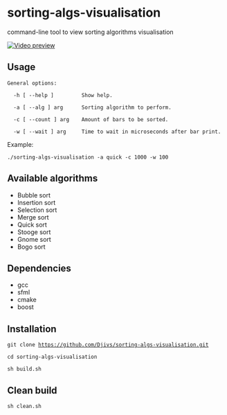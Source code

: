 
# sorting-algs-visualisation
command-line tool to view sorting algorithms visualisation

[![Video preview](https://img.youtube.com/vi/Bo4JWstlHe4/0.jpg)](https://www.youtube.com/watch?v=Bo4JWstlHe4)

## Usage
```
General options:  

  -h [ --help ]         Show help. 

  -a [ --alg ] arg      Sorting algorithm to perform. 

  -c [ --count ] arg    Amount of bars to be sorted. 

  -w [ --wait ] arg     Time to wait in microseconds after bar print.
```
  
Example:

<code>./sorting-algs-visualisation -a quick -c 1000 -w 100 </code>

## Available algorithms
- Bubble sort
- Insertion sort
- Selection sort
- Merge sort
- Quick sort
- Stooge sort
- Gnome sort
- Bogo sort

## Dependencies
- gcc
- sfml
- cmake
- boost

## Installation

<code>git clone https://github.com/Djivs/sorting-algs-visualisation.git  
cd sorting-algs-visualisation  
sh build.sh</code>  

## Clean build
<code>sh clean.sh </code>
